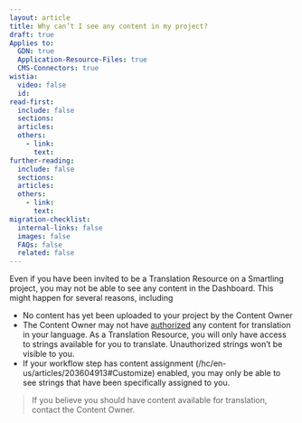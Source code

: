 ```yaml
---
layout: article
title: Why can’t I see any content in my project?
draft: true
Applies to:
  GDN: true
  Application-Resource-Files: true
  CMS-Connectors: true
wistia:
  video: false
  id:
read-first:
  include: false
  sections:
  articles:
  others:
    - link:
      text:
further-reading:
  include: false
  sections:
  articles:
  others:
    - link:
      text:
migration-checklist:
  internal-links: false
  images: false
  FAQs: false
  related: false
---
```



Even if you have been invited to be a Translation Resource on a Smartling project, you may not be able to see any content in the Dashboard. This might happen for several reasons, including

* No content has yet been uploaded to your project by the Content Owner
* The Content Owner may not have [authorized](/hc/en-us/articles/201012778) any content for translation in your language. As a Translation Resource, you will only have access to strings available for you to translate. Unauthorized strings won’t be visible to you.
* If your workflow step has content assignment (/hc/en-us/articles/203604913#Customize) enabled, you may only be able to see strings that have been specifically assigned to you.


> If you believe you should have content available for translation, contact the Content Owner.